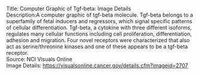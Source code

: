 Title: Computer Graphic of Tgf-beta: Image Details\
Description:A computer graphic of tgf-beta molecule. Tgf-beta belongs to a superfamily of fetal inducers and regressors, which signal specific patterns of cellular differentiation. Tgf-beta, a cytokine with three different isoforms, regulates many cellular functions including cell proliferation, differentiation, adhesion and migration. Four novel receptors were characterized that also act as serine/threonine kinases and one of these appears to be a tgf-beta receptor.\
Source: NCI Visuals Online\
Image Details: https://visualsonline.cancer.gov/details.cfm?imageid=2707